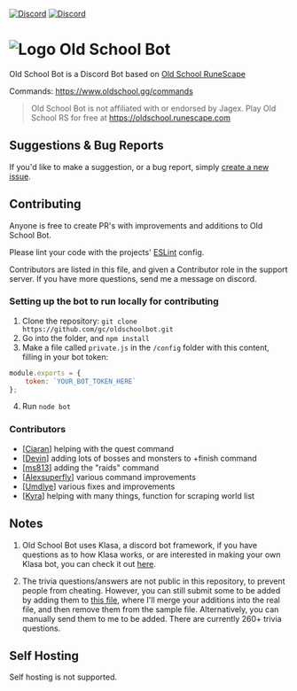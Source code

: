 [![Discord](https://i.imgur.com/AWqUL0x.png)](http://discord.gg/ob) [![Discord](https://i.imgur.com/OcOyprP.png)](https://www.oldschool.gg/commands)

# ![Logo](https://i.imgur.com/VLvOEwo.png) Old School Bot

Old School Bot is a Discord Bot based on [Old School RuneScape](https://oldschool.runescape.com/)

Commands: https://www.oldschool.gg/commands

> Old School Bot is not affiliated with or endorsed by Jagex. Play Old School RS for free at https://oldschool.runescape.com

## Suggestions & Bug Reports

If you'd like to make a suggestion, or a bug report, simply [create a new issue](https://github.com/gc/oldschoolbot/issues/new).

## Contributing

Anyone is free to create PR's with improvements and additions to Old School Bot.

Please lint your code with the projects' [ESLint](https://eslint.org/) config.

Contributors are listed in this file, and given a Contributor role in the support server. If you have more questions, send me a message on discord.

### Setting up the bot to run locally for contributing

1. Clone the repository: `git clone https://github.com/gc/oldschoolbot.git`
2. Go into the folder, and
   `npm install`
3. Make a file called `private.js` in the `/config` folder with this content, filling in your bot token:

```js
module.exports = {
	token: `YOUR_BOT_TOKEN_HERE`
};
```

4. Run `node bot`

### Contributors

-   [[Ciaran](https://github.com/ciaranlangton)] helping with the quest command
-   [[Devin](https://github.com/devin8)] adding lots of bosses and monsters to +finish command
-   [[ms813](https://github.com/ms813)] adding the "raids" command
-   [[Alexsuperfly](alexsuperfly)] various command improvements
-   [[Umdlye](https://github.com/umdlye)] various fixes and improvements
-   [[Kyra](https://github.com/kyranet)] helping with many things, function for scraping world list

## Notes

1.  Old School Bot uses Klasa, a discord bot framework, if you have questions as to how Klasa works, or are interested in making your own Klasa bot, you can check it out [here](https://klasa.js.org/#/).

2.  The trivia questions/answers are not public in this repository, to prevent people from cheating. However, you can still submit some to be added by adding them to [this file](https://github.com/gc/oldschoolbot/blob/master/data/trivia-questions-format.json), where I'll merge your additions into the real file, and then remove them from the sample file. Alternatively, you can manually send them to me to be added. There are currently 260+ trivia questions.

## Self Hosting

Self hosting is not supported.
